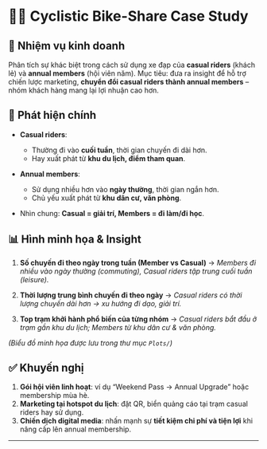 # 🚴‍♂️ Cyclistic Bike-Share Case Study

## 🎯 Nhiệm vụ kinh doanh

Phân tích sự khác biệt trong cách sử dụng xe đạp của **casual riders** (khách lẻ) và **annual members** (hội viên năm).
Mục tiêu: đưa ra insight để hỗ trợ chiến lược marketing, **chuyển đổi casual riders thành annual members** – nhóm khách hàng mang lại lợi nhuận cao hơn.

## 🔑 Phát hiện chính

* **Casual riders**:

  * Thường đi vào **cuối tuần**, thời gian chuyến đi dài hơn.
  * Hay xuất phát từ **khu du lịch, điểm tham quan**.
* **Annual members**:

  * Sử dụng nhiều hơn vào **ngày thường**, thời gian ngắn hơn.
  * Chủ yếu xuất phát từ **khu dân cư, văn phòng**.
* Nhìn chung: **Casual = giải trí, Members = đi làm/đi học**.

## 📊 Hình minh họa & Insight

1. **Số chuyến đi theo ngày trong tuần (Member vs Casual)**
   → *Members đi nhiều vào ngày thường (commuting), Casual riders tập trung cuối tuần (leisure).*

2. **Thời lượng trung bình chuyến đi theo ngày**
   → *Casual riders có thời lượng chuyến dài hơn → xu hướng đi dạo, giải trí.*

3. **Top trạm khởi hành phổ biến của từng nhóm**
   → *Casual riders bắt đầu ở trạm gần khu du lịch; Members từ khu dân cư & văn phòng.*

*(Biểu đồ minh họa được lưu trong thư mục `Plots/`)*

## ✅ Khuyến nghị

1. **Gói hội viên linh hoạt**: ví dụ “Weekend Pass → Annual Upgrade” hoặc membership mùa hè.
2. **Marketing tại hotspot du lịch**: đặt QR, biển quảng cáo tại trạm casual riders hay sử dụng.
3. **Chiến dịch digital media**: nhấn mạnh sự **tiết kiệm chi phí và tiện lợi** khi nâng cấp lên annual membership.

---
